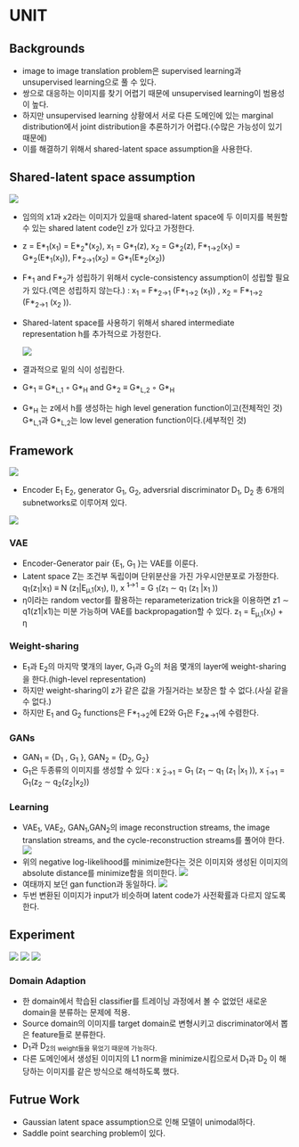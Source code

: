# UNIT

## Backgrounds

- image to image translation problem은 supervised learning과 unsupervised learning으로 풀 수 있다.
- 쌍으로 대응하는 이미지를 찾기 어렵기 때문에 unsupervised learning이 범용성이 높다.
- 하지만 unsupervised learning 상황에서 서로 다른 도메인에 있는 marginal distribution에서 joint distribution을 추론하기가 어렵다.(수많은 가능성이 있기 때문에)
- 이를 해결하기 위해서 shared-latent space assumption을 사용한다.

## Shared-latent space assumption
![](../imgs/img_sls.png)
- 임의의 x1과 x2라는 이미지가 있을때 shared-latent space에 두 이미지를 복원할 수 있는 shared latent code인 z가 있다고 가정한다.

- z = E\*<sub>1</sub>(x<sub>1</sub>) = E\*<sub>2</sub>*(x<sub>2</sub>),  x<sub>1</sub> = G\*<sub>1</sub>(z),  x<sub>2</sub> = G\*<sub>2</sub>(z), F\*<sub>1→2</sub>(x<sub>1</sub>) = G\*<sub>2</sub>(E\*<sub>1</sub>(x<sub>1</sub>)), F\*<sub>2→1</sub>(x<sub>2</sub>) = G\*<sub>1</sub>(E\*<sub>2</sub>(x<sub>2</sub>))

- F\*<sub>1</sub> and F\*<sub>2</sub>가 성립하기 위해서 cycle-consistency assumption이 성립할 필요가 있다.(역은 성립하지 않는다.) : x<sub>1</sub> = F\*<sub>2→1</sub> (F\*<sub>1→2</sub> (x<sub>1</sub>)) , x<sub>2</sub> = F\*<sub>1→2</sub> (F\*<sub>2→1</sub> (x<sub>2</sub> )). 

- Shared-latent space를 사용하기 위해서 shared intermediate representation h를 추가적으로 가정한다.

  ![](../imgs/img_h.png)

- 결과적으로 밑의 식이 성립한다.

- G\*<sub>1</sub> ≡ G\*<sub>L,1</sub> ◦ G\*<sub>H</sub> and G\*<sub>2</sub> ≡ G*<sub>L,2</sub> ◦ G\*<sub>H</sub>

- G\*<sub>H</sub> 는 z에서 h를 생성하는 high level generation function이고(전체적인 것) G\*<sub>L,1</sub>과 G*<sub>L,2</sub>는 low level generation function이다.(세부적인 것) 

## Framework
![](../imgs/img_net.png)
- Encoder E<sub>1</sub> E<sub>2</sub>, generator G<sub>1</sub>, G<sub>2</sub>, adversrial discriminator D<sub>1</sub>, D<sub>2</sub> 총 6개의 subnetworks로 이루어져 있다.

![](../imgs/img_function.png)

### VAE

- Encoder-Generator pair {E<sub>1</sub>, G<sub>1</sub> }는 VAE를 이룬다. 
- Latent space Z는 조건부 독립이며 단위분산을 가진 가우시안분포로 가정한다. q<sub>1</sub>(z<sub>1</sub>|x<sub>1</sub>) ≡ N (z<sub>1</sub>|E<sub>μ,1</sub>(x<sub>1</sub>), I), x ̃<sup>1→1</sup> = G <sub>1</sub>(z<sub>1</sub> ∼ q<sub>1</sub> (z<sub>1</sub> |x<sub>1</sub> ))
- η이라는 random vector를 활용하는 reparameterization trick을 이용하면 z1 ∼ q1(z1|x1)는 미분 가능하며 VAE를 backpropagation할 수 있다. z<sub>1</sub> = E<sub>μ,1</sub>(x<sub>1</sub>) + η 
### Weight-sharing

- E<sub>1</sub>과 E<sub>2</sub>의 마지막 몇개의 layer, G<sub>1</sub>과 G<sub>2</sub>의 처음 몇개의 layer에 weight-sharing을 한다.(high-level representation)
- 하지만 weight-sharing이 z가 같은 값을 가질거라는 보장은 할 수 없다.(사실 같을 수 없다.)
- 하지만  E<sub>1</sub> and G<sub>2</sub> functions은 F\*<sub>1→2</sub>에 E2와 G<sub>1</sub>은 F<sub>2∗→1</sub>에 수렴한다.

### GANs

- GAN<sub>1</sub> = {D<sub>1</sub> , G<sub>1</sub> }, GAN<sub>2</sub> = {D<sub>2</sub>, G<sub>2</sub>}
- G<sub>1</sub>은 두종류의 이미지를 생성할 수 있다 : x ̃<sub>2→1</sub> = G<sub>1</sub> (z<sub>1</sub> ∼ q<sub>1</sub> (z<sub>1</sub> |x<sub>1</sub> )), x ̃<sub>1→1</sub> = G<sub>1</sub>(z<sub>2</sub> ∼ q<sub>2</sub>(z<sub>2</sub>|x<sub>2</sub>)) 

### Learning

- VAE<sub>1</sub>, VAE<sub>2</sub>, GAN<sub>1</sub>,GAN<sub>2</sub>의 image reconstruction streams, the image translation streams, and the cycle-reconstruction streams를 풀어야 한다.
![](../imgs/img_obj.png)
- 위의 negative log-likelihood를 minimize한다는 것은 이미지와 생성된 이미지의 absolute distance를 minimize함을 의미한다.
![](../imgs/img_gan.png)
- 여태까지 보던 gan function과 동일하다.
![](../imgs/img_cc.png)
- 두번 변환된 이미지가 input가 비슷하며 latent code가 사전확률과 다르지 않도록 한다.

## Experiment
![](../imgs/img_experiment.png)
![](../imgs/img_translated.png)
![](../imgs/img_translated2.png)

### Domain Adaption
- 한 domain에서 학습된 classifier를 트레이닝 과정에서 볼 수 없었던 새로운 domain을 분류하는 문제에 적용.
- Source domain의 이미지를 target domain로 변형시키고 discriminator에서 뽑은 feature들로 분류한다.
- D<sub>1</sub>과 D<sub>2의 weight들을 묶었기 때문에 가능하다.
- 다른 도메인에서 생성된 이미지의 L1 norm을 minimize시킴으로서 D<sub>1</sub>과 D<sub>2</sub> 이 해당하는 이미지를 같은 방식으로 해석하도록 했다.

## Futrue Work

- Gaussian latent space assumption으로 인해 모델이 unimodal하다.
- Saddle point searching problem이 있다.
